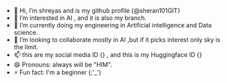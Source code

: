 - 👋 Hi, I’m shreyas and is my github profile {@sheran101GIT}
- 👀 I’m interested in AI , and it is also my branch.
- 🌱 I’m currently doing my engineering in Artificial intelligence and Data science.
- 💞️ I’m looking to collaborate mostly in AI ,but if it picks interest only sky is the limit. 
- 📫 this are my social media ID {} , and this is my Huggingface ID {}
- 😄 Pronouns: always will be "HIM".
- ⚡ Fun fact: I'm a beginner (;'_')

<!---
sheran101GIT/sheran101GIT is a ✨ special ✨ repository because its `README.md` (this file) appears on your GitHub profile.
You can click the Preview link to take a look at your changes.
--->
